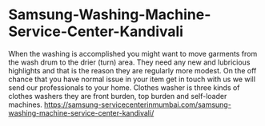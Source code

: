 # Samsung-Washing-Machine-Service-Center-Kandivali
When the washing is accomplished you might want to move garments from the wash drum to the drier (turn) area. They need any new and lubricious highlights and that is the reason they are regularly more modest. On the off chance that you have normal issue in your item get in touch with us we will send our professionals to your home. Clothes washer is three kinds of clothes washers they are front burden, top burden and self-loader machines. https://samsung-servicecenterinmumbai.com/samsung-washing-machine-service-center-kandivali/
